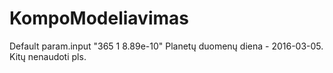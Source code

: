 # KompoModeliavimas

Default param.input "365 1 8.89e-10"
Planetų duomenų diena - 2016-03-05. Kitų nenaudoti pls.
